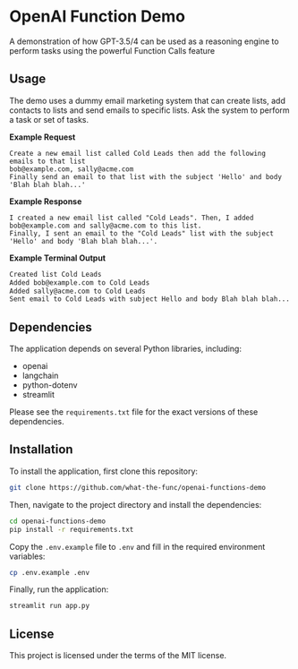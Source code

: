 # OpenAI Function Demo

A demonstration of how GPT-3.5/4 can be used as a reasoning engine to perform tasks using the powerful Function Calls feature

## Usage

The demo uses a dummy email marketing system that can create lists, add contacts to lists and send emails to specific lists.
Ask the system to perform a task or set of tasks.

**Example Request**

```
Create a new email list called Cold Leads then add the following emails to that list
bob@example.com, sally@acme.com
Finally send an email to that list with the subject 'Hello' and body 'Blah blah blah...'
```

**Example Response**

```
I created a new email list called "Cold Leads". Then, I added bob@example.com and sally@acme.com to this list.
Finally, I sent an email to the "Cold Leads" list with the subject 'Hello' and body 'Blah blah blah...'.
```

**Example Terminal Output**

```sh
Created list Cold Leads
Added bob@example.com to Cold Leads
Added sally@acme.com to Cold Leads
Sent email to Cold Leads with subject Hello and body Blah blah blah...
```

## Dependencies

The application depends on several Python libraries, including:

- openai
- langchain
- python-dotenv
- streamlit

Please see the `requirements.txt` file for the exact versions of these dependencies.

## Installation

To install the application, first clone this repository:

```bash
git clone https://github.com/what-the-func/openai-functions-demo
```

Then, navigate to the project directory and install the dependencies:

```bash
cd openai-functions-demo
pip install -r requirements.txt
```

Copy the `.env.example` file to `.env` and fill in the required environment variables:

```bash
cp .env.example .env
```

Finally, run the application:

```bash
streamlit run app.py
```

## License

This project is licensed under the terms of the MIT license.
